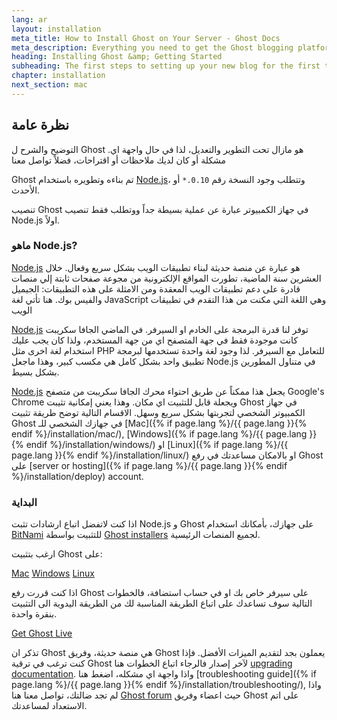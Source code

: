 ```yaml
---
lang: ar
layout: installation
meta_title: How to Install Ghost on Your Server - Ghost Docs
meta_description: Everything you need to get the Ghost blogging platform up and running on your local or remote environement.
heading: Installing Ghost &amp; Getting Started
subheading: The first steps to setting up your new blog for the first time.
chapter: installation
next_section: mac
---
```


## نظرة عامة <a id="overview"></a>

التوضيح والشرح ل Ghost .هو مازال تحت التطوير والتعديل، لذا في حال واجهة اي مشكلة أو كان لديك ملاحظات أو اقتراحات، فضلاً تواصل معنا 

Ghost تم بناءه وتطويره باستخدام [Node.js](http://nodejs.org)، وتتطلب وجود النسخة رقم `0.10.*` أو الأحدث.

تنصيب Ghost في جهاز الكمبيوتر عبارة عن عملية بسيطة جداً ووتطلب فقط تنصيب Node.js اولاً.

### ماهو Node.js?

[Node.js](http://nodejs.org) هو عبارة عن منصة حديثة لبناء تطبيقات الويب بشكل سريع وفعال.
خلال العشرين سنة الماضية، تطورت المواقع الإلكترونية من مجوعة صفحات ثابتة إلي منصات قادرة على دعم تطبيقات الويب المعقدة ومن الامثلة على هذه التطبيقات: الجيميل والفيس بوك.
هنا تأتي لغة JavaScript وهي اللغة التي مكنت من هذا التقدم في تطبيقات الويب

[Node.js](http://nodejs.org) توفر لنا قدرة البرمجة على الخادم او السيرفر. في الماضي الجافا سكريبت كانت موجودة فقط في جهة المتصفح اي من جهة المستخدم، ولذا كان يجب عليك استخدام لغة اخرى مثل PHP للتعامل مع السيرفر. لذا وجود لغة واحدة تستخدمها لبرمجة تطبيق واحد بشكل كامل هي مكسب كبير، وهذا ماجعل Node.js في متناول المطورين بشكل بسيط. 

[Node.js](http://nodejs.org) يجعل هذا ممكناً عن طريق احتواء محرك الجافا سكريبت من متصفح Google's Chrome ويجعلة قابل للتثبيت اي مكان. وهذا يعني إمكانية تثيبت Ghost في جهاز الكمبيوتر الشخصي لتجربتها بشكل سريع وسهل.
    الاقسام التالية توضح طريقة تثبيت Ghost في جهازك الشخصي للـ [Mac]({% if page.lang %}/{{ page.lang }}{% endif %}/installation/mac/),  [Windows]({% if page.lang %}/{{ page.lang }}{% endif %}/installation/windows/) او [Linux]({% if page.lang %}/{{ page.lang }}{% endif %}/installation/linux/) او بالامكان مساعدتك في رفع Ghost على [server or hosting]({% if page.lang %}/{{ page.lang }}{% endif %}/installation/deploy) account.

### البداية

اذا كنت لاتفضل اتباع ارشادات تثبت Node.js و Ghost على جهازك، بأمكانك استخدام [BitNami](http://bitnami.com/) للتثبيت بواسطة [Ghost installers](http://bitnami.com/stack/ghost) لجميع المنصات الرئيسية.

ارغب بتثبيت Ghost على:

<div class="text-center install-ghost">
    <a href="{% if page.lang %}/{{ page.lang }}{% endif %}/installation/mac/" class="btn btn-success btn-large">Mac</a>
    <a href="{% if page.lang %}/{{ page.lang }}{% endif %}/installation/windows/" class="btn btn-success btn-large">Windows</a>
    <a href="{% if page.lang %}/{{ page.lang }}{% endif %}/installation/linux/" class="btn btn-success btn-large">Linux</a>
</div>

اذا كنت قررت رفع Ghost على سيرفر خاص بك او في حساب استضافة، فالخطوات التالية سوف تساعدك على اتباع الطريقة المناسبة لك من الطريقة اليدوية الى التثبيت بنقرة واحدة.

<div class="text-center install-ghost">
    <a href="{% if page.lang %}/{{ page.lang }}{% endif %}/installation/deploy/" class="btn btn-success btn-large">Get Ghost Live</a>
</div>

تذكر ان Ghost هي منصة حديثة، وفريق Ghost يعملون بجد لتقديم الميزات الأفضل. فإذا كنت ترغب في ترقية Ghost لآخر إصدار فالرجاء اتباع الخطوات هنا [upgrading documentation](/installation/upgrading/).
    واذا واجهة اي مشكله، اضغط هنا [troubleshooting guide]({% if page.lang %}/{{ page.lang }}{% endif %}/installation/troubleshooting/), واذا لم تجد ضالتك، تواصل معنا هنا [Ghost forum](http://ghost.org/forum) حيث اعضاء وفريق Ghost على اتم الاستعداد لمساعدتك.

